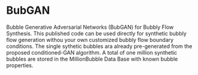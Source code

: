 # BubGAN
Bubble Generative Adversarial Networks (BubGAN) for Bubbly Flow Synthesis. This published code can be used directly for synthetic bubbly flow generation withou your own customized bubbly flow boundary conditions.
The single sythetic bubbles ara already pre-generated from the proposed conditioned-GAN algorithm.  A total of one million synthetic bubbles are stored in the MillionBubble Data Base with known bubble properties. 
